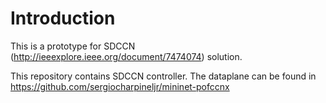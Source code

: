 # Introduction

This is a prototype for SDCCN (http://ieeexplore.ieee.org/document/7474074) solution.

This repository contains SDCCN controller. The dataplane can be found in https://github.com/sergiocharpineljr/mininet-pofccnx
